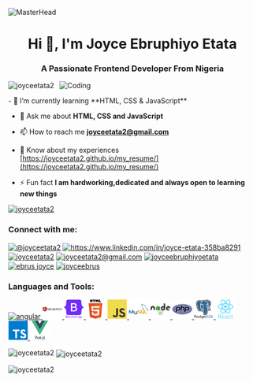 ![MasterHead](https://camo.githubusercontent.com/700f2ecd2ca652d02ff0705ebdf8c4ee71dfbbe0d67fc02950f84eb251242ab9/68747470733a2f2f666972656261736573746f726167652e676f6f676c65617069732e636f6d2f76302f622f666c6578692d636f64696e672e61707073706f742e636f6d2f6f2f64656d706769372d35323066386435662d363364342d343435332d383832322d6462633134396165323766382e6769663f616c743d6d6564696126746f6b656e3d39316330633762322d393363332d343032392d623031312d316138373033633537333064)

<h1 align="center">Hi 👋, I'm Joyce Ebruphiyo Etata</h1>
<h3 align="center">A Passionate Frontend Developer From Nigeria</h3>

<img align="right" alt="Coding" width="400" src="https://camo.githubusercontent.com/43f40790ae221a2a38429be5b43db53986f58c914a12e51b32f9f811eb091428/68747470733a2f2f6d65646961312e67697068792e636f6d2f6d656469612f50493351474b464e36585a55434d4d714a6d2f67697068792e6769663f6369643d65636630356534376f3267676f6c36326f387362653633757235747239306a327676337a37637337616d34696638396b267269643d67697068792e6769662663743d67"/>
<p align="left"> <img src="https://komarev.com/ghpvc/?username=joyceetata2&label=Profile%20views&color=0e75b6&style=flat" alt="joyceetata2" /> </p>
- 🌱 I’m currently learning **HTML, CSS & JavaScript**

- 💬 Ask me about **HTML, CSS and JavaScript**

- 📫 How to reach me **joyceetata2@gmail.com**

- 📄 Know about my experiences [https://joyceetata2.github.io/my_resume/](https://joyceetata2.github.io/my_resume/)

- ⚡ Fun fact **I am hardworking,dedicated and always open to learning new things**
<p align="left"> <a href="https://github.com/ryo-ma/github-profile-trophy"><img src="https://github-profile-trophy.vercel.app/?username=joyceetata2" alt="joyceetata2" /></a> </p>

<h3 align="left">Connect with me:</h3>
<p align="left">
<a href="https://codepen.io/@joyceetata2" target="blank"><img align="center" src="https://raw.githubusercontent.com/rahuldkjain/github-profile-readme-generator/master/src/images/icons/Social/codepen.svg" alt="@joyceetata2" height="30" width="40" /></a>
<a href="https://linkedin.com/in/https://www.linkedin.com/in/joyce-etata-358ba8291" target="blank"><img align="center" src="https://raw.githubusercontent.com/rahuldkjain/github-profile-readme-generator/master/src/images/icons/Social/linked-in-alt.svg" alt="https://www.linkedin.com/in/joyce-etata-358ba8291" height="30" width="40" /></a>
<a href="https://stackoverflow.com/users/joyceetata2" target="blank"><img align="center" src="https://raw.githubusercontent.com/rahuldkjain/github-profile-readme-generator/master/src/images/icons/Social/stack-overflow.svg" alt="joyceetata2" height="30" width="40" /></a>
<a href="https://codesandbox.com/joyceetata2@gmail.com" target="blank"><img align="center" src="https://raw.githubusercontent.com/rahuldkjain/github-profile-readme-generator/master/src/images/icons/Social/codesandbox.svg" alt="joyceetata2@gmail.com" height="30" width="40" /></a>
<a href="https://kaggle.com/joyceebruphiyoetata" target="blank"><img align="center" src="https://raw.githubusercontent.com/rahuldkjain/github-profile-readme-generator/master/src/images/icons/Social/kaggle.svg" alt="joyceebruphiyoetata" height="30" width="40" /></a>
<a href="https://fb.com/ebrus joyce" target="blank"><img align="center" src="https://raw.githubusercontent.com/rahuldkjain/github-profile-readme-generator/master/src/images/icons/Social/facebook.svg" alt="ebrus joyce" height="30" width="40" /></a>
<a href="https://instagram.com/joyceebrus" target="blank"><img align="center" src="https://raw.githubusercontent.com/rahuldkjain/github-profile-readme-generator/master/src/images/icons/Social/instagram.svg" alt="joyceebrus" height="30" width="40" /></a>
</p>

<h3 align="left">Languages and Tools:</h3>
<p align="left"> <a href="https://angular.io" target="_blank" rel="noreferrer"> <img src="https://angular.io/assets/images/logos/angular/angular.svg" alt="angular" width="40" height="40"/> </a> <a href="https://angular.io" target="_blank" rel="noreferrer"> <img src="https://raw.githubusercontent.com/devicons/devicon/master/icons/angularjs/angularjs-original-wordmark.svg" alt="angularjs" width="40" height="40"/> </a> <a href="https://getbootstrap.com" target="_blank" rel="noreferrer"> <img src="https://raw.githubusercontent.com/devicons/devicon/master/icons/bootstrap/bootstrap-plain-wordmark.svg" alt="bootstrap" width="40" height="40"/> </a> <a href="https://www.w3.org/html/" target="_blank" rel="noreferrer"> <img src="https://raw.githubusercontent.com/devicons/devicon/master/icons/html5/html5-original-wordmark.svg" alt="html5" width="40" height="40"/> </a> <a href="https://developer.mozilla.org/en-US/docs/Web/JavaScript" target="_blank" rel="noreferrer"> <img src="https://raw.githubusercontent.com/devicons/devicon/master/icons/javascript/javascript-original.svg" alt="javascript" width="40" height="40"/> </a> <a href="https://www.mysql.com/" target="_blank" rel="noreferrer"> <img src="https://raw.githubusercontent.com/devicons/devicon/master/icons/mysql/mysql-original-wordmark.svg" alt="mysql" width="40" height="40"/> </a> <a href="https://nodejs.org" target="_blank" rel="noreferrer"> <img src="https://raw.githubusercontent.com/devicons/devicon/master/icons/nodejs/nodejs-original-wordmark.svg" alt="nodejs" width="40" height="40"/> </a> <a href="https://www.php.net" target="_blank" rel="noreferrer"> <img src="https://raw.githubusercontent.com/devicons/devicon/master/icons/php/php-original.svg" alt="php" width="40" height="40"/> </a> <a href="https://www.postgresql.org" target="_blank" rel="noreferrer"> <img src="https://raw.githubusercontent.com/devicons/devicon/master/icons/postgresql/postgresql-original-wordmark.svg" alt="postgresql" width="40" height="40"/> </a> <a href="https://reactjs.org/" target="_blank" rel="noreferrer"> <img src="https://raw.githubusercontent.com/devicons/devicon/master/icons/react/react-original-wordmark.svg" alt="react" width="40" height="40"/> </a> <a href="https://www.typescriptlang.org/" target="_blank" rel="noreferrer"> <img src="https://raw.githubusercontent.com/devicons/devicon/master/icons/typescript/typescript-original.svg" alt="typescript" width="40" height="40"/> </a> <a href="https://vuejs.org/" target="_blank" rel="noreferrer"> <img src="https://raw.githubusercontent.com/devicons/devicon/master/icons/vuejs/vuejs-original-wordmark.svg" alt="vuejs" width="40" height="40"/> </a> </p>

<p><img align="left" src="https://github-readme-stats.vercel.app/api/top-langs?username=joyceetata2&show_icons=true&locale=en&layout=compact" alt="joyceetata2" /></p>

<p>&nbsp;<img align="center" src="https://github-readme-stats.vercel.app/api?username=joyceetata2&show_icons=true&locale=en" alt="joyceetata2" /></p>

<p><img align="center" src="https://github-readme-streak-stats.herokuapp.com/?user=joyceetata2&" alt="joyceetata2" /></p>
